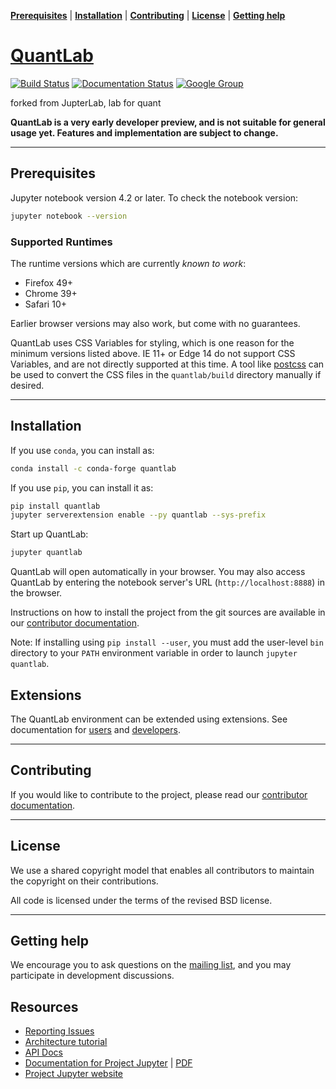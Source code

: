 **[Prerequisites](#prerequisites)** |
**[Installation](#installation)** |
**[Contributing](#contributing)** |
**[License](#license)** |
**[Getting help](#getting-help)**


# [QuantLab](https://doc.quantlab.io)

[![Build Status](https://travis-ci.org/quantlabio/quantlab.svg?branch=master)](https://travis-ci.org/quantlabio/quantlab)
[![Documentation Status](https://readthedocs.org/projects/quantlab-tutorial/badge/?version=latest)](https://quantlab-tutorial.readthedocs.io/en/latest/?badge=latest)
[![Google Group](https://img.shields.io/badge/-Google%20Group-lightgrey.svg)](https://groups.google.com/forum/#!forum/jupyter)

forked from JupterLab, lab for quant

**QuantLab is a very early developer preview, and is not suitable for
general usage yet. Features and implementation are subject to change.**

----

## Prerequisites

Jupyter notebook version 4.2 or later. To check the notebook version:

```bash
jupyter notebook --version
```

### Supported Runtimes

The runtime versions which are currently *known to work*:

- Firefox 49+
- Chrome 39+
- Safari 10+

Earlier browser versions may also work, but come with no guarantees.

QuantLab uses CSS Variables for styling, which is one reason for the
minimum versions listed above.  IE 11+ or Edge 14 do not support
CSS Variables, and are not directly supported at this time.
A tool like [postcss](http://postcss.org/) can be used to convert the CSS files in the
`quantlab/build` directory manually if desired.

----

## Installation

If you use ``conda``, you can install as:

```bash
conda install -c conda-forge quantlab
```

If you use ``pip``, you can install it as:

```bash
pip install quantlab
jupyter serverextension enable --py quantlab --sys-prefix
```

Start up QuantLab:

```bash
jupyter quantlab
```

QuantLab will open automatically in your browser. You may also access
QuantLab by entering the notebook server's URL (`http://localhost:8888`) in
the browser.

Instructions on how to install the project from the git sources are available in our [contributor documentation](CONTRIBUTING.md).

Note: If installing using `pip install --user`, you must add the user-level
 `bin` directory to your `PATH` environment variable in order to launch
 `jupyter quantlab`.


## Extensions

The QuantLab environment can be extended using extensions.  See documentation
for [users](https://quantlab-tutorial.readthedocs.io/en/latest/extensions_user.html) and [developers](https://quantlab-tutorial.readthedocs.io/en/latest/extensions_dev.html).

----

## Contributing

If you would like to contribute to the project, please read our [contributor documentation](CONTRIBUTING.md).

----

## License
We use a shared copyright model that enables all contributors to maintain the
copyright on their contributions.

All code is licensed under the terms of the revised BSD license.

----

## Getting help
We encourage you to ask questions on the [mailing list](https://groups.google.com/forum/#!forum/jupyter),
and you may participate in development discussions.


## Resources

- [Reporting Issues](https://github.com/quantlabio/quantlab/issues)
- [Architecture tutorial](https://quantlab-tutorial.readthedocs.io/en/latest/index.html)
- [API Docs](http://quantlabio.github.io/quantlab/)
- [Documentation for Project Jupyter](https://jupyter.readthedocs.io/en/latest/index.html) | [PDF](https://media.readthedocs.org/pdf/jupyter/latest/jupyter.pdf)
- [Project Jupyter website](https://jupyter.org)
